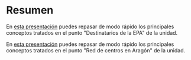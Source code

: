 # Resumen

En [esta presentación](http://aularagon.catedu.es/materialesaularagon2013/fepa/Destinatarios%20y%20oferta.pdf) puedes repasar de modo rápido los principales conceptos tratados en el punto "Destinatarios de la EPA" de la unidad.

En [esta presentación](http://aularagon.catedu.es/materialesaularagon2013/fepa/Red%20Centros%20EPA%20ARAG%C3%93N.pdf) puedes repasar de modo rápido los principales conceptos tratados en el punto "Red de centros en Aragón" de la unidad.

